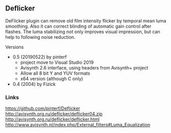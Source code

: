 ## Deflicker ##

DeFlicker plugin can remove old film intensity flicker by temporal mean luma smoothing. 
Also it can  correct blinding of automatic gain control after flashes. 
The luma stabilizing not only improves visual impression, but can help to following noise reduction.

Versions
- 0.5 (20190522) by pinterf
  - project move to Visual Studio 2019
  - Avisynth 2.6 interface, using headers from Avisynth+ project
  - Allow all 8 bit Y and YUV formats
  - x64 version (although C only)
- 0.4 (2004) by Fizick

### Links ###
https://github.com/pinterf/Deflicker
http://avisynth.org.ru/deflicker/deflicker04.zip
http://avisynth.org.ru/deflicker/deflicker.html
http://www.avisynth.nl/index.php/External_filters#Luma_Equalization